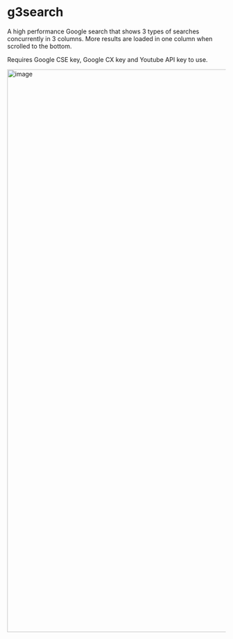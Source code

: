 # g3search
A high performance Google search that shows 3 types of searches concurrently in 3 columns.
More results are loaded in one column when scrolled to the bottom.

Requires Google CSE key, Google CX key and Youtube API key to use.

<img width="2526" height="1295" alt="image" src="https://github.com/user-attachments/assets/6c2285b3-b263-4980-bd93-08ee657d42ef" />
